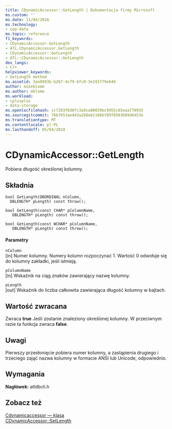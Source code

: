 ```yaml
---
title: CDynamicAccessor::GetLength | Dokumentacja firmy Microsoft
ms.custom: ''
ms.date: 11/04/2016
ms.technology:
- cpp-data
ms.topic: reference
f1_keywords:
- CDynamicAccessor.GetLength
- ATL.CDynamicAccessor.GetLength
- CDynamicAccessor::GetLength
- ATL::CDynamicAccessor::GetLength
dev_langs:
- C++
helpviewer_keywords:
- GetLength method
ms.assetid: 3ae8983b-b267-4cf9-bfc0-3e191f79e646
author: mikeblome
ms.author: mblome
ms.workload:
- cplusplus
- data-storage
ms.openlocfilehash: cc7203f030fc3a9ca00839bc9955c85eaa770935
ms.sourcegitcommit: 76b7653ae443a2b8eb1186b789f8503609d6453e
ms.translationtype: MT
ms.contentlocale: pl-PL
ms.lasthandoff: 05/04/2018
---
```

# <a name="cdynamicaccessorgetlength"></a>CDynamicAccessor::GetLength
Pobiera długość określonej kolumny.  
  
## <a name="syntax"></a>Składnia  
  
```
bool GetLength(DBORDINAL nColumn,   
  DBLENGTH* pLength) const throw();  

bool GetLength(const CHAR* pColumnName,   
   DBLENGTH* pLength) const throw();  

bool GetLength(const WCHAR* pColumnName,   
   DBLENGTH* pLength) const throw();  
```  
  
#### <a name="parameters"></a>Parametry  
 `nColumn`  
 [in] Numer kolumny. Numery kolumn rozpoczynać 1. Wartość 0 odwołuje się do kolumny zakładki, jeśli istnieją.  
  
 `pColumnName`  
 [in] Wskaźnik na ciąg znaków zawierający nazwę kolumny.  
  
 `pLength`  
 [out] Wskaźnik do liczba całkowita zawierająca długość kolumny w bajtach.  
  
## <a name="return-value"></a>Wartość zwracana  
 Zwraca **true** Jeśli zostanie znaleziony określonej kolumny. W przeciwnym razie ta funkcja zwraca **false**.  
  
## <a name="remarks"></a>Uwagi  
 Pierwszy przesłonięcie pobiera numer kolumny, a zastąpienia drugiego i trzeciego zająć nazwa kolumny w formacie ANSI lub Unicode, odpowiednio.  
  
## <a name="requirements"></a>Wymagania  
 **Nagłówek:** atldbcli.h  
  
## <a name="see-also"></a>Zobacz też  
 [Cdynamicaccessor — klasa](../../data/oledb/cdynamicaccessor-class.md)   
 [CDynamicAccessor::SetLength](../../data/oledb/cdynamicaccessor-setlength.md)